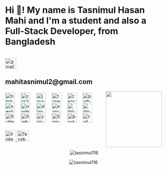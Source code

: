 <h1 align="left">Hi 👋! My name is Tasnimul Hasan Mahi and I'm a student and also a Full-Stack Developer, from Bangladesh</h1>

<br/>
<div align="left" diplay="flex"><img src="https://img.shields.io/static/v1?message=Gmail&logo=gmail&label=&color=D14836&logoColor=white&labelColor=&style=for-the-badge" height="35" alt="gmail logo"  /><h2>mahitasnimul2@gmail.com</h2></div>

<img align="right" height="180" src="https://scontent.fdac24-4.fna.fbcdn.net/v/t39.30808-6/279872535_1343962986087637_1743538125390851916_n.jpg?_nc_cat=107&ccb=1-7&_nc_sid=a5f93a&_nc_eui2=AeGYkywfl4cjTOLUJSv8IFY4qyLnojqr_3CrIueiOqv_cHXsWA83ADta5YZFIMxDA3cI2Hf9ihk0ZOO8ynviYFuV&_nc_ohc=OQmR18KLfuEQ7kNvgGZU2zd&_nc_ht=scontent.fdac24-4.fna&oh=00_AYAI2_GOxgRIwj-ajK-cMZtulmmxgFfLOQSAXYo6LrV4aw&oe=66C6C302"  />

###

<div align="left">
  <img src="https://cdn.jsdelivr.net/gh/devicons/devicon/icons/html5/html5-original.svg" height="30" alt="html5 logo"  />
  <img width="12" />
  <img src="https://cdn.jsdelivr.net/gh/devicons/devicon/icons/css3/css3-original.svg" height="30" alt="css3 logo"  />
  <img width="12" />
  <img src="https://cdn.jsdelivr.net/gh/devicons/devicon/icons/javascript/javascript-original.svg" height="30" alt="javascript logo"  />
  <img width="12" />
  <img src="https://cdn.jsdelivr.net/gh/devicons/devicon/icons/typescript/typescript-original.svg" height="30" alt="typescript logo"  />
  <img width="12" />
  <img src="https://cdn.jsdelivr.net/gh/devicons/devicon/icons/react/react-original.svg" height="30" alt="react logo"  />
  <img width="12" />
  <img src="https://cdn.jsdelivr.net/gh/devicons/devicon/icons/python/python-original.svg" height="30" alt="python logo"  />
  <img width="12" />
  <img src="https://cdn.jsdelivr.net/gh/devicons/devicon/icons/nextjs/nextjs-original.svg" height="30" alt="nextjs logo"  />
  <img width="12" />
  <img src="https://skillicons.dev/icons?i=nodejs" height="30" alt="nodejs logo"  />
  <img width="12" />
  <img src="https://skillicons.dev/icons?i=django" height="30" alt="django logo"  />
  <img width="12" />
  <img src="https://skillicons.dev/icons?i=express" height="30" alt="express logo"  />
  <img width="12" />
  <img src="https://skillicons.dev/icons?i=mongodb" height="30" alt="mongodb logo"  />
  <img width="12" />
  <img src="https://cdn.simpleicons.org/mysql/4479A1" height="30" alt="mysql logo"  />
  <img width="12" />
  <img src="https://cdn.simpleicons.org/flutter/02569B" height="30" alt="flutter logo"  />
  <img width="12" />
  <img src="https://skillicons.dev/icons?i=firebase" height="30" alt="firebase logo"  />
  <img width="12" />
  <img src="https://skillicons.dev/icons?i=cpp" height="30" alt="cplusplus logo"  />
  <img width="12" />
  <img src="https://skillicons.dev/icons?i=figma" height="30" alt="figma logo"  />
  <img width="12" />
  <img src="https://cdn.simpleicons.org/bootstrap/7952B3" height="30" alt="bootstrap logo"  />
  <img width="12" />
  <img src="https://cdn.simpleicons.org/tailwindcss/06B6D4" height="30" alt="tailwindcss logo"  />
</div>

###

<div align="left">
  
  <a href="https://www.linkedin.com/in/tasnimul-hasan-mahi/" target="_blank">
    <img src="https://img.shields.io/static/v1?message=LinkedIn&logo=linkedin&label=&color=0077B5&logoColor=white&labelColor=&style=for-the-badge" height="35" alt="linkedin logo"  />
  </a>
  <a href="https://www.facebook.com/tasnimulhasan.mahi.7/" target="_blank">
    <img src="https://img.shields.io/static/v1?message=Facebook&logo=facebook&label=&color=1877F2&logoColor=white&labelColor=&style=for-the-badge" height="35" alt="facebook logo"  />
  </a>
</div>

###

<div align="center">
 <div  ><p>&nbsp;<img align="center" src="https://github-readme-stats.vercel.app/api?username=tasnimul116&show_icons=true&locale=en" alt="tasnimul116" /></p>

<p><img align="center" src="https://github-readme-streak-stats.herokuapp.com/?user=tasnimul116&" alt="tasnimul116" /></p>
</div>
 
</div>

###
